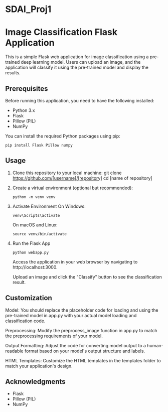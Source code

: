 # SDAI_Proj1
# Image Classification Flask Application

This is a simple Flask web application for image classification using a pre-trained deep learning model. Users can upload an image, and the application will classify it using the pre-trained model and display the results.

## Prerequisites

Before running this application, you need to have the following installed:

- Python 3.x
- Flask
- Pillow (PIL)
- NumPy

You can install the required Python packages using pip:
```
pip install Flask Pillow numpy
```

## Usage

1. Clone this repository to your local machine:
	git clone https://github.com/[username]/[repository]
	cd [name of repository]

2. Create a virtual environment (optional but recommended):
	```
	python -m venv venv
	```

4. Activate Environment
	On Windows:
	```
	venv\Scripts\activate
	```
	
	On macOS and Linux:
	```
	source venv/bin/activate
	```
5. Run the Flask App
	```
	python webapp.py
	 ```

	Access the application in your web browser by navigating to http://localhost:3000.

	Upload an image and click the "Classify" button to see the classification result.

## Customization

Model: You should replace the placeholder code for loading and using the pre-trained model in app.py with your actual model loading and classification code.

Preprocessing: Modify the preprocess_image function in app.py to match the preprocessing requirements of your model.

Output Formatting: Adjust the code for converting model output to a human-readable format based on your model's output structure and labels.

HTML Templates: Customize the HTML templates in the templates folder to match your application's design.

## Acknowledgments

- Flask
- Pillow (PIL)
- NumPy

